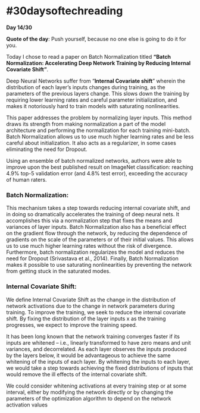 # #30daysoftechreading

**Day 14/30**

**Quote of the day**: Push yourself, because no one else is going to do it for you.

Today I chose to read a paper on Batch Normalization titled **“Batch Normalization: Accelerating Deep Network Training by Reducing Internal Covariate Shift”**. 

Deep Neural Networks suffer from “**Internal Covariate shift**” wherein the distribution of each layer’s inputs changes during training, as the parameters of the previous layers change. This slows down the training by requiring lower learning rates and careful parameter initialization, and makes it notoriously hard to train models with saturating nonlinearities.

This paper addresses the problem by normalizing layer inputs. This method draws its strength from making normalization a part of the model architecture and performing the normalization for each training mini-batch. Batch Normalization allows us to use much higher learning rates and be less careful about initialization. It also acts as a regularizer, in some cases eliminating the need for Dropout.

Using an ensemble of batch normalized networks, authors were able to improve upon the best published result on ImageNet classification: reaching 4.9% top-5 validation error (and 4.8% test error), exceeding the accuracy of human raters.

### Batch Normalization:

This mechanism takes a step towards reducing internal covariate shift, and in doing so dramatically accelerates the training of deep neural nets. It accomplishes this via a normalization step that fixes the means and variances of layer inputs. Batch Normalization also has a beneficial effect on the gradient flow through the network, by reducing the dependence of gradients on the scale of the parameters or of their initial values. This allows us to use much higher learning rates without the risk of divergence. Furthermore, batch normalization regularizes the model and reduces the need for Dropout (Srivastava et al., 2014). Finally, Batch Normalization makes it possible to use saturating nonlinearities by preventing the network from getting stuck in the saturated modes.

### Internal Covariate Shift:

We define Internal Covariate Shift as the change in the distribution of network activations due to the change in network parameters during training. To improve the training, we seek to reduce the internal covariate shift. By fixing the distribution of the layer inputs x as the training progresses, we expect to improve the training speed.

It has been long known that the network training converges faster if its inputs are whitened – i.e., linearly transformed to have zero means and unit variances, and decorrelated. As each layer observes the inputs produced by the layers below, it would be advantageous to achieve the same whitening of the inputs of each layer. By whitening the inputs to each layer, we would take a step towards achieving the fixed distributions of inputs that would remove the ill effects of the internal covariate shift.

We could consider whitening activations at every training step or at some interval, either by modifying the network directly or by changing the parameters of the optimization algorithm to depend on the network activation values 



